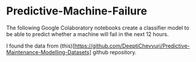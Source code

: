 # Predictive-Machine-Failure
The following Google Colaboratory notebooks create a classifier model to be able to predict whether a machine will fail in the next 12 hours.

I found the data from (this)[https://github.com/DeeptiChevvuri/Predictive-Maintenance-Modelling-Datasets] github repository.
